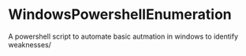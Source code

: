 # WindowsPowershellEnumeration
A powershell script to automate basic autmation in windows to identify weaknesses/
